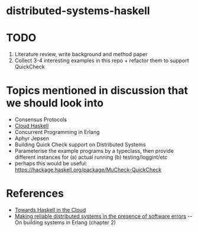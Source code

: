 # distributed-systems-haskell

# TODO
1. Literature review, write background and method paper
2. Collect 3-4 interesting examples in this repo + refactor them to support
   QuickCheck


# Topics mentioned in discussion that we should look into
- Consensus Protocols
- [Cloud Haskell](http://haskell-distributed.github.io/)
- Concurrent Programming in Erlang
- Aphyr Jepsen
- Building Quick Check support on Distributed Systems
- Parameterise the example programs by a typeclass, then provide different instances for (a) actual running (b) testing/loggint/etc
- perhaps this would be useful: https://hackage.haskell.org/package/MuCheck-QuickCheck

# References
- [Towards Haskell in the Cloud](http://research.microsoft.com/en-us/um/people/simonpj/papers/parallel/remote.pdf)
- [Making reliable distributed systems in the presence of software errors](http://ftp.nsysu.edu.tw/FreeBSD/ports/distfiles/erlang/armstrong_thesis_2003.pdf) -- On building systems in Erlang (chapter 2)

